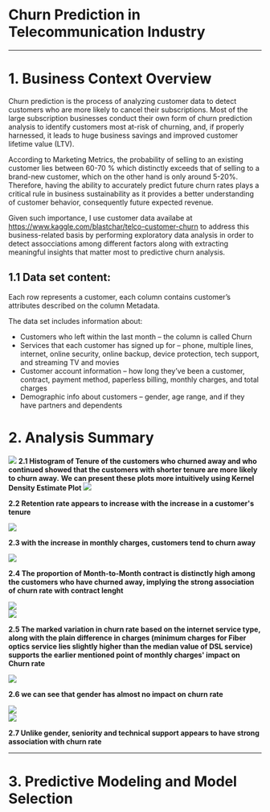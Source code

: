 # Churn Prediction in Telecommunication Industry

***

# 1. Business Context Overview

Churn prediction is the process of analyzing customer data to detect customers who are more likely to cancel their subscriptions. Most of the large subscription businesses conduct their own form of churn prediction analysis to identify customers most at-risk of churning, and, if properly harnessed, it leads to huge business savings and improved customer lifetime value (LTV). 

According to Marketing Metrics, the probability of selling to an existing customer lies between 60-70 %  which distinctly exceeds that of selling to a brand-new customer, which on the other hand is only around 5-20%. Therefore, having the ability to accurately predict future churn rates plays a critical rule in business sustainability as it provides a better understanding of customer behavior, consequently future expected revenue. 


Given such importance, I use customer data availabe at https://www.kaggle.com/blastchar/telco-customer-churn to address this business-related basis by performing exploratory data analysis in order to detect assocciations among different factors along with extracting meaningful insights that matter most to predictive churn analysis. 

## 1.1 Data set content:
Each row represents a customer, each column contains customer’s attributes described on the column Metadata.

The data set includes information about:

- Customers who left within the last month – the column is called Churn
- Services that each customer has signed up for – phone, multiple lines, internet, online security, online backup, device protection, tech support, and streaming TV and movies
- Customer account information – how long they’ve been a customer, contract, payment method, paperless billing, monthly charges, and total charges
- Demographic info about customers – gender, age range, and if they have partners and dependents

# 2. Analysis Summary
![](figures/tenure.JPG) 
**2.1 Histogram of Tenure of the customers who churned away and who continued showed that the customers with shorter tenure are more likely to churn away.**
**We can present these plots more intuitively using Kernel Density Estimate Plot**
![](figures/tenurekde.JPG)

**2.2 Retention rate appears to increase with the increase in a customer's tenure**

![](figures/monthlycharges.JPG)

**2.3 with the increase in monthly charges, customers tend to churn away**

 ![](figures/contract.JPG)

**2.4 The proportion of Month-to-Month contract is distinctly high among the customers who have churned away, implying the strong association of churn rate with contract lenght**

![](figures/DSL.JPG)   
![](figures/boxplot.JPG)

**2.5 The marked variation in churn rate based on the internet service type, along with the plain difference in charges (minimum charges for Fiber optics service lies slightly higher than the median value of DSL service) supports the earlier mentioned point of monthly charges' impact on Churn rate**

![](figures/gender.JPG)

**2.6 we can see that gender has almost no impact on churn rate**


![](figures/seniority.JPG)    
![](figures/support.JPG)

**2.7 Unlike gender, seniority and technical support appears to have strong association with churn rate**

***
# 3. Predictive Modeling and Model Selection


